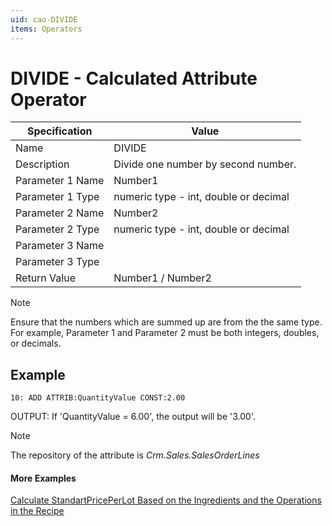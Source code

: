 ```yaml
---
uid: cao-DIVIDE
items: Operators
---
```

# DIVIDE - Calculated Attribute Operator

| Specification | Value |
| ---- | ----- |
| Name | DIVIDE |
| Description | Divide one number by second number. |
| Parameter 1 Name | Number1 |
| Parameter 1 Type | numeric type - int, double or decimal |
| Parameter 2 Name | Number2 |
| Parameter 2 Type | numeric type - int, double or decimal |
| Parameter 3 Name |
| Parameter 3 Type |
| Return Value | Number1 / Number2 |

> [!NOTE]
> Ensure that the numbers which are summed up are from the the same type. For example, Parameter 1 and Parameter 2 must be both integers, doubles, or decimals.

## Example

```
10: ADD ATTRIB:QuantityValue CONST:2.00                
```
OUTPUT: If 'QuantityValue = 6.00', the output will be '3.00'.

> [!NOTE]
> The repository of the attribute is *Crm.Sales.SalesOrderLines*


#### More Examples
[Calculate StandartPricePerLot Based on the Ingredients and the Operations in the Recipe](../examples/CalculateStandartPricePerLotBasedOnTheIngredientsAndTheOperationsInTheRecipe.md)
